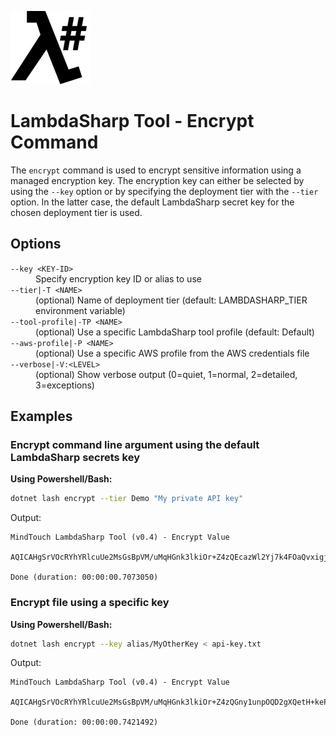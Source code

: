 ![λ#](../../../Docs/LambdaSharp_v2_small.png)

# LambdaSharp Tool - Encrypt Command

The `encrypt` command is used to encrypt sensitive information using a managed encryption key. The encryption key can either be selected by using the `--key` option or by specifying the deployment tier with the `--tier` option. In the latter case, the default LambdaSharp secret key for the chosen deployment tier is used.

## Options

<dl>

<dt><code>--key &lt;KEY-ID&gt;</code></dt>
<dd>Specify encryption key ID or alias to use</dd>

<dt><code>--tier|-T &lt;NAME&gt;</code></dt>
<dd>(optional) Name of deployment tier (default: LAMBDASHARP_TIER environment variable)</dd>

<dt><code>--tool-profile|-TP &lt;NAME&gt;</code></dt>
<dd>(optional) Use a specific LambdaSharp tool profile (default: Default)</dd>

<dt><code>--aws-profile|-P &lt;NAME&gt;</code></dt>
<dd>(optional) Use a specific AWS profile from the AWS credentials file</dd>

<dt><code>--verbose|-V:&lt;LEVEL&gt;</code></dt>
<dd>(optional) Show verbose output (0=quiet, 1=normal, 2=detailed, 3=exceptions)</dd>

</dl>

## Examples

### Encrypt command line argument using the default LambdaSharp secrets key

__Using Powershell/Bash:__
```bash
dotnet lash encrypt --tier Demo "My private API key"
```

Output:
```
MindTouch LambdaSharp Tool (v0.4) - Encrypt Value

AQICAHgSrVOcRYhYRlcuUe2MsGsBpVM/uMqHGnk3lkiOr+Z4zQEcazWl2Yj7k4FOaQvxigjlAAAAYTBfBgkqhkiG9w0BBwagUjBQAgEAMEsGCSqGSIb3DQEHATAeBglghkgBZQMEAS4wEQQMLkz18nq708B6qAwLAgEQgB6R8WTqQOGsd3unH3aJom9G7cFIiVZcI6B/H69AlEc=

Done (duration: 00:00:00.7073050)
```

### Encrypt file using a specific key

__Using Powershell/Bash:__
```bash
dotnet lash encrypt --key alias/MyOtherKey < api-key.txt
```

Output:
```
MindTouch LambdaSharp Tool (v0.4) - Encrypt Value

AQICAHgSrVOcRYhYRlcuUe2MsGsBpVM/uMqHGnk3lkiOr+Z4zQGny1unpOQD2gXQetH+kePVAAAAYTBfBgkqhkiG9w0BBwagUjBQAgEAMEsGCSqGSIb3DQEHATAeBglghkgBZQMEAS4wEQQMcuq8txyppwr47P/zAgEQgB5GsXDieoaObT6YaCxPEUGrlSy8Yvu8P9FWnIoEvgs=

Done (duration: 00:00:00.7421492)
```
